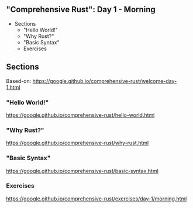 ## "Comprehensive Rust": Day 1 - Morning

<!-- MarkdownTOC -->

- Sections
    - "Hello World!"
    - "Why Rust?"
    - "Basic Syntax"
    - Exercises

<!-- /MarkdownTOC -->

## Sections

Based-on: https://google.github.io/comprehensive-rust/welcome-day-1.html

### "Hello World!"

https://google.github.io/comprehensive-rust/hello-world.html

### "Why Rust?"

https://google.github.io/comprehensive-rust/why-rust.html

### "Basic Syntax"

https://google.github.io/comprehensive-rust/basic-syntax.html

### Exercises

https://google.github.io/comprehensive-rust/exercises/day-1/morning.html
